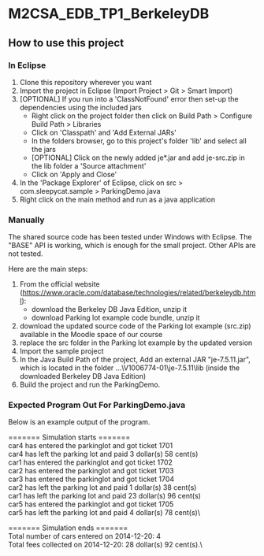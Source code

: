 # M2CSA_EDB_TP1_BerkeleyDB

## How to use this project

### In Eclipse
1. Clone this repository wherever you want
2. Import the project in Eclipse (Import Project > Git > Smart Import)
3. [OPTIONAL] If you run into a 'ClassNotFound' error then set-up the dependencies using the included jars 
    - Right click on the project folder then click on Build Path > Configure Build Path > Libraries
    - Click on 'Classpath' and 'Add External JARs'
    - In the folders browser, go to this project's folder 'lib' and select all the jars
    - [OPTIONAL] Click on the newly added je*.jar and add je-src.zip in the lib folder a 'Source attachment'
    - Click on 'Apply and Close'
4. In the 'Package Explorer' of Eclipse, click on src > com.sleepycat.sample > ParkingDemo.java
5. Right click on the main method and run as a java application

### Manually
The shared source code has been tested under Windows with Eclipse. The "BASE" API is working, which is enough for the small project. Other APIs are not tested.

Here are the main steps:

1. From the official website (https://www.oracle.com/database/technologies/related/berkeleydb.html):
    - download the Berkeley DB Java Edition, unzip it
    - download Parking lot example code bundle, unzip it
2. download the updated source code of the Parking lot example (src.zip) available in the Moodle space of our course
3. replace the src folder in the Parking lot example by the updated version
4. Import the sample project
5. In the Java Build Path of the project, Add an external JAR "je-7.5.11.jar", which is located in the folder ...\V1006774-01\je-7.5.11\lib (inside the downloaded Berkeley DB Java Edition)
6. Build the project and run the ParkingDemo.

### Expected Program Out For ParkingDemo.java
Below is an example output of the program.

======= Simulation starts =======\
car4 has entered the parkinglot and got ticket 1701\
car4 has left the parking lot and paid 3 dollar(s) 58 cent(s)\
car1 has entered the parkinglot and got ticket 1702\
car2 has entered the parkinglot and got ticket 1703\
car3 has entered the parkinglot and got ticket 1704\
car2 has left the parking lot and paid 1 dollar(s) 38 cent(s)\
car1 has left the parking lot and paid 23 dollar(s) 96 cent(s)\
car5 has entered the parkinglot and got ticket 1705\
car5 has left the parking lot and paid 4 dollar(s) 78 cent(s)\

======= Simulation ends =======\
Total number of cars entered on 2014-12-20: 4\
Total fees collected on 2014-12-20: 28 dollar(s) 92 cent(s).\
